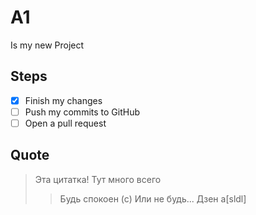 ﻿# A1
Is my new Project

## Steps
- [x] Finish my changes
- [ ] Push my commits to GitHub
- [ ] Open a pull request

## Quote
> Эта цитатка!
> Тут много всего
>> Будь спокоен (с)
>> Или не будь...
> Дзен
> a[sldl]
